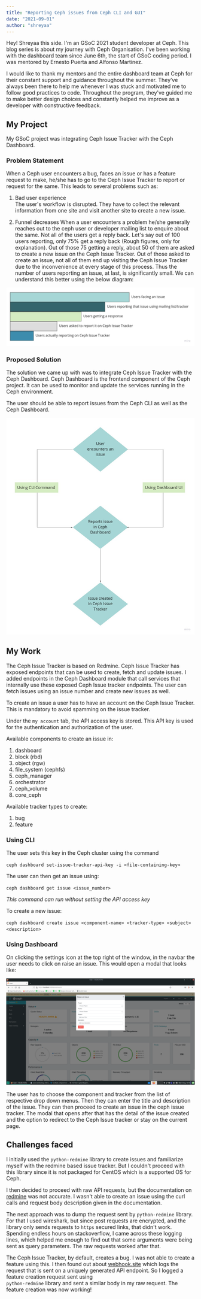 ```yaml
---
title: "Reporting Ceph issues from Ceph CLI and GUI"
date: "2021-09-01"
author: "shreyaa"
---
```


Hey! Shreyaa this side. I'm an GSoC 2021 student developer at Ceph. This blog series is about my journey with Ceph Organisation. I've been working with the dashboard team since June 6th, the start of GSoC coding period. I was mentored by Ernesto Puerta and Alfonso Martínez.

I would like to thank my mentors and the entire dashboard team at Ceph for their constant support and guidance throughout the summer. They’ve always been there to help me whenever I was stuck and motivated me to follow good practices to code. Throughout the program, they've guided me to make better design choices and constantly helped me improve as a developer with constructive feedback.

## My Project

My GSoC project was integrating Ceph Issue Tracker with the Ceph Dashboard.

### Problem Statement

When a Ceph user encounters a bug, faces an issue or has a feature request to make, he/she has to go to the Ceph Issue Tracker to report or request for the same. This leads to several problems such as:

1. Bad user experience  
   The user's workflow is disrupted. They have to collect the relevant information from one site and visit another site to create a new issue.

2. Funnel decreases
   When a user encounters a problem he/she generally reaches out to the ceph user or developer mailing list to enquire about the same. Not all of the users get a reply back. Let's say out of 100 users reporting, only 75% get a reply back (Rough figures, only for explanation). Out of those 75 getting a reply, about 50 of them are asked to create a new issue on the Ceph Issue Tracker. Out of those asked to create an issue, not all of them end up visiting the Ceph Issue Tracker due to the inconvenience at every stage of this process. Thus the number of users reporting an issue, at last, is significantly small. We can understand this better using the below diagram:

![Funnel Diagram](images/FunnelDiagram.jpg)

### Proposed Solution

The solution we came up with was to integrate Ceph Issue Tracker with the Ceph Dashboard. Ceph Dashboard is the frontend component of the Ceph project. It can be used to monitor and update the services running in the Ceph environment.

The user should be able to report issues from the Ceph CLI as well as the Ceph Dashboard.

![Ceph User Workflow](images/workflow.jpg)

## My Work

The Ceph Issue Tracker is based on Redmine. Ceph Issue Tracker has exposed endpoints that can be used to create, fetch and update issues. I added endpoints in the Ceph Dashboard module that call services that internally use these exposed Ceph Issue tracker endpoints. The user can fetch issues using an issue number and create new issues as well.

To create an issue a user has to have an account on the Ceph Issue Tracker. This is mandatory to avoid spamming on the issue tracker.

Under the `my account` tab, the API access key is stored. This API key is used for the authentication and authorization of the user.

Available components to create an issue in:

1. dashboard
2. block (rbd)
3. object (rgw)
4. file_system (cephfs)
5. ceph_manager
6. orchestrator
7. ceph_volume
8. core_ceph

Available tracker types to create:

1. bug
2. feature

### Using CLI

The user sets this key in the Ceph cluster using the command

`ceph dashboard set-issue-tracker-api-key -i <file-containing-key>`

The user can then get an issue using:

`ceph dashboard get issue <issue_number>`

_This command can run without setting the API access key_

To create a new issue:

`ceph dashboard create issue <component-name> <tracker-type> <subject> <description>`

### Using Dashboard

On clicking the settings icon at the top right of the window, in the navbar the user needs to click on raise an issue. This would open a modal that looks like:

![Ceph Dashboard](images/dashboard.png)

The user has to choose the component and tracker from the list of respective drop down menus. Then they can enter the title and description of the issue. They can then proceed to create an issue in the ceph issue tracker. The modal that opens after that has the detail of the issue created and the option to redirect to the Ceph Issue tracker or stay on the current page.

## Challenges faced

I initially used the `python-redmine` library to create issues and familiarize myself with the redmine based issue tracker. But I couldn't proceed with this library since it is not packaged for CentOS which is a supported OS for Ceph.

I then decided to proceed with raw API requests, but the documentation on [redmine](https://www.redmine.org/projects/redmine/wiki/Developer_Guide) was not accurate. I wasn't able to create an issue using the curl calls and request body description given in the documentation.

The next approach was to dump the request sent by `python-redmine` library. For that I used wireshark, but since post requests are encrypted, and the library only sends requests to `https` secured links, that didn't work. Spending endless hours on stackoverflow, I came across these logging lines, which helped me enough to find out that some arguments were being sent as query parameters. The raw requests worked after that.

The Ceph Issue Tracker, by default, creates a bug. I was not able to create a feature using this. I then found out about [webhook.site](https://webhook.site/) which logs the request that is sent on a uniquely generated API endpoint. So I logged a feature creation request sent using  
`python-redmine` library and sent a similar body in my raw request. The feature creation was now working!
